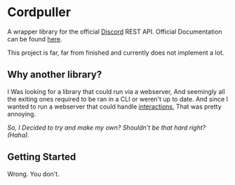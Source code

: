 # Cordpuller
A wrapper library for the official [Discord](https://discord.com/) REST API. Official Documentation can be found [here](https://discord.com/developers/docs/intro).

This project is far, far from finished and currently does not implement a lot.

## Why another library?
I Was looking for a library that could run via a webserver, And seemingly all the exiting ones required to be ran in a CLI or weren't up to date.
And since I wanted to run a webserver that could handle [interactions](https://discord.com/developers/docs/interactions/receiving-and-responding#interactions), That was pretty annoying.

*So, I Decided to try and make my own? Shouldn't be that hard right? (Haha).*
## Getting Started
Wrong. You don't.
